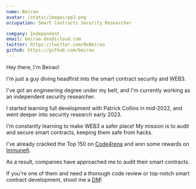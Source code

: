 ```yaml
---
name: Beirao
avatar: /static/images/pp2.png
occupation: Smart Contracts Security Researcher

company: Independent
email: beirao.dev@icloud.com
twitter: https://twitter.com/0xBeirao
github: https://github.com/beirao
---
```


Hey there, I'm Beirao!

I'm just a guy diving headfirst into the smart contract security and WEB3.

I've got an engineering degree under my belt, and I'm currently working as an independent security researcher.

I started learning full development with Patrick Collins in mid-2022, and went deeper into security research early 2023.

I'm constantly learning to make WEB3 a safer place! My mission is to audit and secure smart contracts, keeping them safe from hacks.

I've already cracked the Top 150 on [Code4rena](https://code4rena.com/leaderboard) and won some rewards on [Immunefi](https://immunefi.com).

As a result, companies have approached me to audit their smart contracts.

If you're one of them and need a thorough code review or top-notch smart contract development, shoot me a [DM](https://twitter.com/0xBeirao)!
